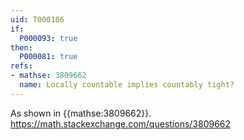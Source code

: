 ```yaml
---
uid: T000186
if:
  P000093: true
then:
  P000081: true
refs:
- mathse: 3809662
  name: Locally countable implies countably tight?
---
```


As shown in {{mathse:3809662}}. <https://math.stackexchange.com/questions/3809662>